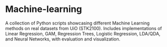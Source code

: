 # Machine-learning
A collection of Python scripts showcasing different Machine Learning methods  on real datasets from UiO (STK2100).  Includes implementations of Linear Regression, GAM, Regression Trees,  Logistic Regression, LDA/QDA, and Neural Networks, with evaluation and visualization. 
